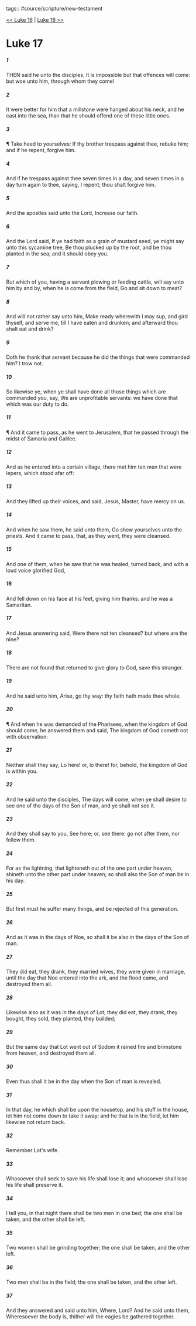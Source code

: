 tags:: #source/scripture/new-testament

[<< Luke 16](source/scripture/new-testament/03_Luke/Luke_16.md) | [Luke 18 >>](source/scripture/new-testament/03_Luke/Luke_18.md)

# Luke 17

##### 1

THEN said he unto the disciples, It is impossible but that offences will come: but woe unto him, through whom they come!

##### 2

It were better for him that a millstone were hanged about his neck, and he cast into the sea, than that he should offend one of these little ones.

##### 3

¶ Take heed to yourselves: If thy brother trespass against thee, rebuke him; and if he repent, forgive him.

##### 4

And if he trespass against thee seven times in a day, and seven times in a day turn again to thee, saying, I repent; thou shalt forgive him.

##### 5

And the apostles said unto the Lord, Increase our faith.

##### 6

And the Lord said, If ye had faith as a grain of mustard seed, ye might say unto this sycamine tree, Be thou plucked up by the root, and be thou planted in the sea; and it should obey you.

##### 7

But which of you, having a servant plowing or feeding cattle, will say unto him by and by, when he is come from the field, Go and sit down to meat?

##### 8

And will not rather say unto him, Make ready wherewith I may sup, and gird thyself, and serve me, till I have eaten and drunken; and afterward thou shalt eat and drink?

##### 9

Doth he thank that servant because he did the things that were commanded him? I trow not.

##### 10

So likewise ye, when ye shall have done all those things which are commanded you, say, We are unprofitable servants: we have done that which was our duty to do.

##### 11

¶ And it came to pass, as he went to Jerusalem, that he passed through the midst of Samaria and Galilee.

##### 12

And as he entered into a certain village, there met him ten men that were lepers, which stood afar off:

##### 13

And they lifted up their voices, and said, Jesus, Master, have mercy on us.

##### 14

And when he saw them, he said unto them, Go shew yourselves unto the priests. And it came to pass, that, as they went, they were cleansed.

##### 15

And one of them, when he saw that he was healed, turned back, and with a loud voice glorified God,

##### 16

And fell down on his face at his feet, giving him thanks: and he was a Samaritan.

##### 17

And Jesus answering said, Were there not ten cleansed? but where are the nine?

##### 18

There are not found that returned to give glory to God, save this stranger.

##### 19

And he said unto him, Arise, go thy way: thy faith hath made thee whole.

##### 20

¶ And when he was demanded of the Pharisees, when the kingdom of God should come, he answered them and said, The kingdom of God cometh not with observation:

##### 21

Neither shall they say, Lo here! or, lo there! for, behold, the kingdom of God is within you.

##### 22

And he said unto the disciples, The days will come, when ye shall desire to see one of the days of the Son of man, and ye shall not see it.

##### 23

And they shall say to you, See here; or, see there: go not after them, nor follow them.

##### 24

For as the lightning, that lighteneth out of the one part under heaven, shineth unto the other part under heaven; so shall also the Son of man be in his day.

##### 25

But first must he suffer many things, and be rejected of this generation.

##### 26

And as it was in the days of Noe, so shall it be also in the days of the Son of man.

##### 27

They did eat, they drank, they married wives, they were given in marriage, until the day that Noe entered into the ark, and the flood came, and destroyed them all.

##### 28

Likewise also as it was in the days of Lot; they did eat, they drank, they bought, they sold, they planted, they builded;

##### 29

But the same day that Lot went out of Sodom it rained fire and brimstone from heaven, and destroyed them all.

##### 30

Even thus shall it be in the day when the Son of man is revealed.

##### 31

In that day, he which shall be upon the housetop, and his stuff in the house, let him not come down to take it away: and he that is in the field, let him likewise not return back.

##### 32

Remember Lot's wife.

##### 33

Whosoever shall seek to save his life shall lose it; and whosoever shall lose his life shall preserve it.

##### 34

I tell you, in that night there shall be two men in one bed; the one shall be taken, and the other shall be left.

##### 35

Two women shall be grinding together; the one shall be taken, and the other left.

##### 36

Two men shall be in the field; the one shall be taken, and the other left.

##### 37

And they answered and said unto him, Where, Lord? And he said unto them, Wheresoever the body is, thither will the eagles be gathered together.
